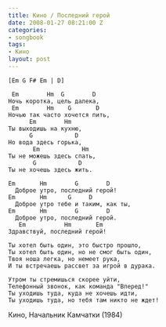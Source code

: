 ```yaml
---
title: Кино / Последний герой
date: 2008-01-27 08:21:00 Z
categories:
- songbook
tags:
- Кино
layout: post
---
```


	[Em G F# Em | D]

	 Em        Hm  G        D
	Ночь коротка, цель далека,
	 Em        Hm    G       D
	Ночью так часто хочется пить,
		  Em        Hm
	Ты выходишь на кухню,
		  G            D
	Но вода здесь горька,
		   Em            Hm
	Ты не можешь здесь спать,
		   G            D
	Ты не хочешь здесь жить.

	Em       Hm        G        D
	  Доброе утро, последний герой!
	Em       Hm      G     D
	  Доброе утро тебе и таким, как ты,
	Em       Hm        G        D
	  Доброе утро, последний герой.
	   Em           Hm       Em
	Здравствуй, последний герой!

	Ты хотел быть один, это быстро прошло,
	Ты хотел быть один, но не смог быть один,
	Твоя ноша легка, но немеет рука,
	И ты встречаешь рассвет за игрой в дурака.

	Утром ты стремишься скорее уйти,
	Телефонный звонок, как команда "Вперед!"
	Ты уходишь туда, куда не хочешь идти,
	Ты уходишь туда, но тебя там никто не ждет! 

Кино, Начальник Камчатки (1984)

